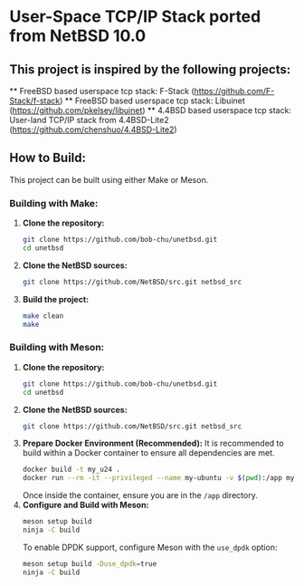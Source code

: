 # User-Space TCP/IP Stack ported from NetBSD 10.0

## This project is inspired by the following projects:

** FreeBSD based userspace tcp stack: F-Stack (https://github.com/F-Stack/f-stack) 
** FreeBSD based userspace tcp stack: Libuinet (https://github.com/pkelsey/libuinet) 
** 4.4BSD based userspace tcp stack: User-land TCP/IP stack from 4.4BSD-Lite2 (https://github.com/chenshuo/4.4BSD-Lite2) 
## How to Build:

This project can be built using either Make or Meson.

### Building with Make:

1.  **Clone the repository:**
    ```bash
    git clone https://github.com/bob-chu/unetbsd.git
    cd unetbsd
    ```
2.  **Clone the NetBSD sources:**
    ```bash
    git clone https://github.com/NetBSD/src.git netbsd_src
    ```
3.  **Build the project:**
    ```bash
    make clean
    make
    ```

### Building with Meson:

1.  **Clone the repository:**
    ```bash
    git clone https://github.com/bob-chu/unetbsd.git
    cd unetbsd
    ```
2.  **Clone the NetBSD sources:**
    ```bash
    git clone https://github.com/NetBSD/src.git netbsd_src
    ```
3.  **Prepare Docker Environment (Recommended):**
    It is recommended to build within a Docker container to ensure all dependencies are met.
    ```bash
    docker build -t my_u24 .
    docker run --rm -it --privileged --name my-ubuntu -v $(pwd):/app my_u24 bash
    ```
    Once inside the container, ensure you are in the `/app` directory.
4.  **Configure and Build with Meson:**
    ```bash
    meson setup build
    ninja -C build
    ```
    To enable DPDK support, configure Meson with the `use_dpdk` option:
    ```bash
    meson setup build -Duse_dpdk=true
    ninja -C build
    ```
